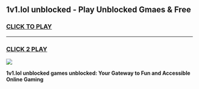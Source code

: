 
## 1v1.lol unblocked - Play Unblocked Gmaes & Free
<h3>
<a href="https://premium.freeplayer.one?title=1v1.lol_unblocked&ref=19F">CLICK TO PLAY</a></h3>
<hr>

<h3>
<a href="https://premium.freeplayer.one?title=1v1.lol_unblocked&ref=19F">CLICK 2 PLAY</a>
  
</h3>

<a href="https://premium.freeplayer.one?title=1v1.lol_unblocked&ref=19F/"><img src="https://clearcache.store/games.png"></a>


**1v1.lol unblocked games unblocked: Your Gateway to Fun and Accessible Online Gaming**
